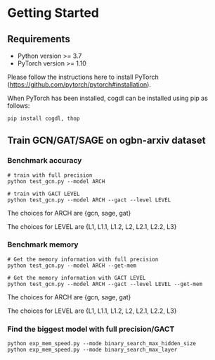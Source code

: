 # Getting Started

## Requirements

- Python version >= 3.7
- PyTorch version >= 1.10

Please follow the instructions here to install PyTorch (https://github.com/pytorch/pytorch#installation).

When PyTorch has been installed, cogdl can be installed using pip as follows:

```bash
pip install cogdl, thop
```

## Train GCN/GAT/SAGE on ogbn-arxiv dataset
### Benchmark accuracy
```
# train with full precision
python test_gcn.py --model ARCH

# train with GACT LEVEL
python test_gcn.py --model ARCH --gact --level LEVEL
```

The choices for ARCH are {gcn, sage, gat}

The choices for LEVEL are {L1, L1.1, L1.2, L2, L2.1, L2.2, L3}

### Benchmark memory
```
# Get the memory information with full precision
python test_gcn.py --model ARCH --get-mem

# Get the memory information with GACT LEVEL
python test_gcn.py --model ARCH --gact --level LEVEL --get-mem
```

The choices for ARCH are {gcn, sage, gat}

The choices for LEVEL are {L1, L1.1, L1.2, L2, L2.1, L2.2, L3}

### Find the biggest model with full precision/GACT
```
python exp_mem_speed.py --mode binary_search_max_hidden_size
python exp_mem_speed.py --mode binary_search_max_layer
```